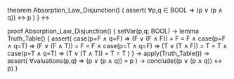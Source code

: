 theorem Absorption_Law_Disjunction() {
  assert(
    ∀p,q ∈ BOOL ⇒ (p ∨ (p ∧ q)) ↔ p
  )
} ↔

proof Absorption_Law_Disjunction() {
  setVar(p,q: BOOL) →
  lemma Truth_Table() {
    assert(
      case(p=F ∧ q=F) ⇒ (F ∨ (F ∧ F)) = F = F ∧
      case(p=F ∧ q=T) ⇒ (F ∨ (F ∧ T)) = F = F ∧
      case(p=T ∧ q=F) ⇒ (T ∨ (T ∧ F)) = T = T ∧
      case(p=T ∧ q=T) ⇒ (T ∨ (T ∧ T)) = T = T
    )
  } →
  apply(Truth_Table()) →
  assert(
    ∀valuations(p,q) ⇒ (p ∨ (p ∧ q)) = p
  ) →
  conclude((p ∨ (p ∧ q)) ↔ p)
}